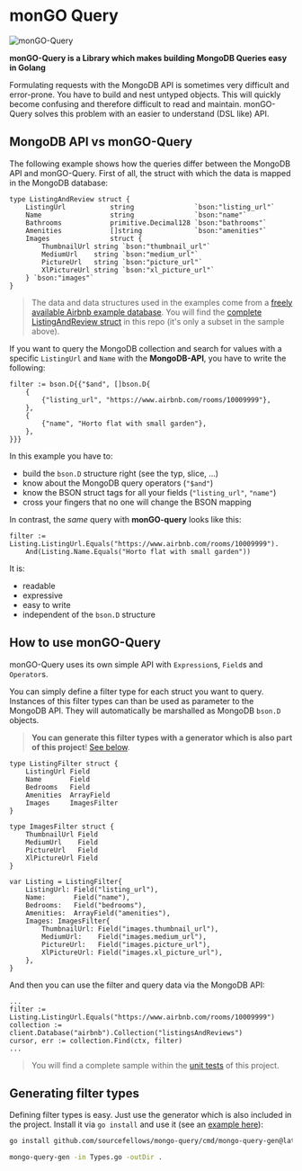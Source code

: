 # monGO Query

![monGO-Query](https://github.com/sourcefellows/mongo-query/actions/workflows/go.yml/badge.svg)

**monGO-Query is a Library which makes building MongoDB Queries easy in Golang**

Formulating requests with the MongoDB API is sometimes very difficult and error-prone. You have to build and nest untyped objects. This will quickly become confusing and therefore difficult to read and maintain. monGO-Query solves this problem with an easier to understand (DSL like) API.

## MongoDB API vs monGO-Query

The following example shows how the queries differ between the MongoDB API and monGO-Query. First of all, the struct with which the data is mapped in the MongoDB database:

```Golang
type ListingAndReview struct {
	ListingUrl           string               `bson:"listing_url"`
	Name                 string               `bson:"name"`
	Bathrooms            primitive.Decimal128 `bson:"bathrooms"`
	Amenities            []string             `bson:"amenities"`
	Images               struct {
		ThumbnailUrl string `bson:"thumbnail_url"`
		MediumUrl    string `bson:"medium_url"`
		PictureUrl   string `bson:"picture_url"`
		XlPictureUrl string `bson:"xl_picture_url"`
	} `bson:"images"`
}
```

> The data and data structures used in the examples come from a [freely available Airbnb example database](./examples/listingsAndReviews.json). You will find the [complete ListingAndReview struct](./Expression_types_test.go) in this repo (it's only a subset in the sample above). 

If you want to query the MongoDB collection and search for values with a specific `ListingUrl` and `Name` with the **MongoDB-API**, you have to write the following:

```Golang
filter := bson.D{{"$and", []bson.D{
    {
        {"listing_url", "https://www.airbnb.com/rooms/10009999"},
    },
    {
        {"name", "Horto flat with small garden"},
    },
}}}
```

In this example you have to:

* build the `bson.D` structure right (see the typ, slice, ...)
* know about the MongoDB query operators (`"$and"`)
* know the BSON struct tags for all your fields (`"listing_url"`, `"name"`)
* cross your fingers that no one will change the BSON mapping

In contrast, the *same* query with **monGO-query** looks like this:

```Golang
filter := Listing.ListingUrl.Equals("https://www.airbnb.com/rooms/10009999").
	And(Listing.Name.Equals("Horto flat with small garden"))
```

It is:

* readable
* expressive
* easy to write
* independent of the `bson.D` structure

## How to use monGO-Query

monGO-Query uses its own simple API with `Expression`s, `Field`s and `Operator`s.

You can simply define a filter type for each struct you want to query. Instances of this filter types can than be used as parameter to the MongoDB API. They will automatically be marshalled as MongoDB `bson.D` objects. 

> **You can generate this filter types with a generator which is also part of this project**! [See below](#generating-filter-types).

```Golang
type ListingFilter struct {
	ListingUrl Field
	Name       Field
	Bedrooms   Field
	Amenities  ArrayField
	Images     ImagesFilter
}

type ImagesFilter struct {
	ThumbnailUrl Field
	MediumUrl    Field
	PictureUrl   Field
	XlPictureUrl Field
}

var Listing = ListingFilter{
    ListingUrl: Field("listing_url"),
    Name:       Field("name"),
    Bedrooms:   Field("bedrooms"),
    Amenities:  ArrayField("amenities"),
    Images: ImagesFilter{
        ThumbnailUrl: Field("images.thumbnail_url"),
        MediumUrl:    Field("images.medium_url"),
        PictureUrl:   Field("images.picture_url"),
        XlPictureUrl: Field("images.xl_picture_url"),
    },
}
```

And then you can use the filter and query data via the MongoDB API:

```Golang
...
filter := Listing.ListingUrl.Equals("https://www.airbnb.com/rooms/10009999")
collection := client.Database("airbnb").Collection("listingsAndReviews")
cursor, err := collection.Find(ctx, filter)
...
```

> You will find a complete sample within the [unit tests](./Expression_query_test.go) of this project.

## Generating filter types

Defining filter types is easy. Just use the generator which is also included in the project. Install it via `go install` and use it (see an [example here](./examples/generator)):

```bash
go install github.com/sourcefellows/mongo-query/cmd/mongo-query-gen@latest

mongo-query-gen -in Types.go -outDir .
```
